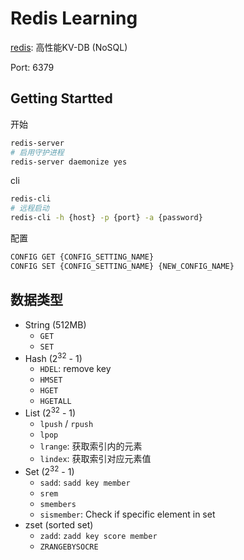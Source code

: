 # Redis Learning
[redis](https://github.com/redis/redis): 高性能KV-DB (NoSQL)

Port: 6379

## Getting Startted
开始
```bash
redis-server
# 启用守护进程
redis-server daemonize yes
```

cli
```bash
redis-cli
# 远程启动
redis-cli -h {host} -p {port} -a {password}
```

配置
```bash
CONFIG GET {CONFIG_SETTING_NAME}
CONFIG SET {CONFIG_SETTING_NAME} {NEW_CONFIG_NAME}
```

## 数据类型
* String (512MB)
  * `GET`
  * `SET`
* Hash (2<sup>32</sup> - 1)
  * `HDEL`: remove key
  * `HMSET`
  * `HGET`
  * `HGETALL`
* List (2<sup>32</sup> - 1)
  * `lpush` / `rpush`
  * `lpop`
  * `lrange`: 获取索引内的元素
  * `lindex`: 获取索引对应元素值
* Set (2<sup>32</sup> - 1)
  * `sadd`: `sadd key member`
  * `srem`
  * `smembers`
  * `sismember`: Check if specific element in set
* zset (sorted set)
  * `zadd`: `zadd key score member`
  * `ZRANGEBYSOCRE`




